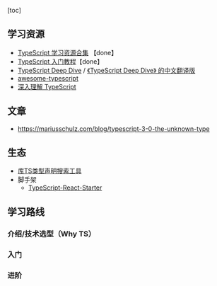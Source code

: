 [toc]

## 学习资源

* [TypeScript 学习资源合集](https://juejin.im/entry/5b9e4a135188255c3a2d3695) 【done】
* [TypeScript 入门教程](https://github.com/xcatliu/typescript-tutorial/)【done】
* [TypeScript Deep Dive](https://basarat.gitbooks.io/typescript/) / [《TypeScript Deep Dive》 的中文翻译版](https://jkchao.github.io/typescript-book-chinese/)
* [awesome-typescript](https://github.com/dzharii/awesome-typescript)
* [深入理解 TypeScript](https://jkchao.github.io/typescript-book-chinese/)

## 文章
* https://mariusschulz.com/blog/typescript-3-0-the-unknown-type

## 生态

* [库TS类型声明搜索工具](http://microsoft.github.io/TypeSearch/)
* 脚手架
  * [TypeScript-React-Starter](https://github.com/Microsoft/TypeScript-React-Starter)


## 学习路线

### 介绍/技术选型（Why TS）

### 入门

### 进阶
